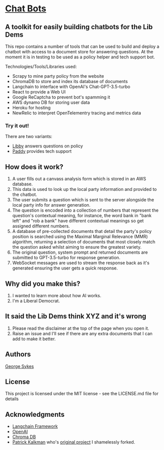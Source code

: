 # [Chat Bots](https://libby-87ede1bc199a.herokuapp.com/)
## A toolkit for easily building chatbots for the Lib Dems
This repo contains a number of tools that can be used to build and deploy a chatbot with access to a document store for answering questions. At the moment it is in testing to be used as a policy helper and tech support bot.

Technologies/Tools/Libraries used:
* Scrapy to mine party policy from the website
* ChromaDB to store and index its database of documents
* Langchain to interface with OpenAI's Chat-GPT-3.5-turbo
* React to provide a Web UI
* Google ReCaptcha to prevent bot's spamming it
* AWS dynamo DB for storing user data
* Heroku for hosting
* NewRelic to interpret OpenTelementry tracing and metrics data

### Try it out!
There are two variants:
 * [Libby](https://gladstone-gpt-87ede1bc199a.herokuapp.com/) answers questions on policy
 * [Paddy](https://paddy-bot-5e9cf3845120.herokuapp.com/) provides tech support

## How does it work?

1. A user fills out a canvass analysis form which is stored in an AWS database.
2. This data is used to look up the local party information and provided to the chatbot.
3. The user submits a question which is sent to the server alongside the local party info for answer generation.
4. The question is encoded into a collection of numbers that represent the question's contextual meaning, for instance, the word bank in "bank left" and "rob a bank" have different contextual meanings so get assigned different numbers.
5. A database of pre-collected documents that detail the party's policy position is searched using the Maximal Marginal Relevance (MMR) algorithm, returning a selection of documents that most closely match the question asked whilst aiming to ensure the greatest variety.
6. The original question, system prompt and returned documents are submitted to GPT-3.5-turbo for response generation.
7. WebSocket messages are used to stream the response back as it's generated ensuring the user gets a quick response.

## Why did you make this?

1. I wanted to learn more about how AI works.
2. I'm a Liberal Democrat.

## It said the Lib Dems think XYZ and it's wrong

1. Please read the disclaimer at the top of the page when you open it.
2. Raise an issue and I'll see if there are any extra documents that I can add to make it better.

## Authors
[George Sykes](https://github.com/Tasty213)

## License
This project is licensed under the MIT license - see the LICENSE.md file for details

## Acknowledgments
- [Langchain Framework](https://python.langchain.com/en/latest/index.html)
- [OpenAI](https://openai.com/)
- [Chroma DB](https://www.trychroma.com/)
- [Patrick Kalkman](https://github.com/PatrickKalkman) who's [original project](https://github.com/PatrickKalkman/python-docuvortex) I shamelessly forked.


